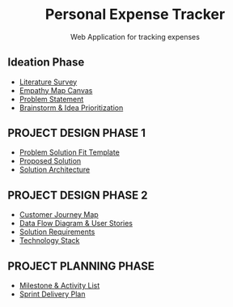 <p align="center" style="margin-bottom: 0px !important;">
</p>
<h1 align="center" style="margin-top: 0px;">Personal Expense Tracker</h1>

<p align="center" >Web Application for tracking expenses</p>

## Ideation Phase

* [Literature Survey](https://github.com/IBM-EPBL/IBM-Project-12370-1659448664/blob/main/Project%20Design%20%26%20Planning/IDEATION%20PHASE/Literature%20Survey.pdf)
* [Empathy Map Canvas](https://github.com/IBM-EPBL/IBM-Project-12370-1659448664/blob/main/Project%20Design%20%26%20Planning/IDEATION%20PHASE/Empathy%20Map.pdf)
* [Problem Statement](https://github.com/IBM-EPBL/IBM-Project-12370-1659448664/blob/main/Project%20Design%20%26%20Planning/IDEATION%20PHASE/Problem%20Statement.pdf)
* [Brainstorm & Idea Prioritization](https://github.com/IBM-EPBL/IBM-Project-12370-1659448664/blob/main/Project%20Design%20%26%20Planning/IDEATION%20PHASE/BrainStorming.pdf)

## PROJECT DESIGN PHASE 1
* [Problem Solution Fit Template](https://github.com/IBM-EPBL/IBM-Project-12370-1659448664/blob/main/Project%20Design%20%26%20Planning/PROJECT%20DESIGN%20PHASE%201/Problem%20-%20Solution%20Fit.pdf)
* [Proposed Solution](https://github.com/IBM-EPBL/IBM-Project-12370-1659448664/blob/main/Project%20Design%20%26%20Planning/PROJECT%20DESIGN%20PHASE%201/Proposed%20Solution.pdf)
* [Solution Architecture](https://github.com/IBM-EPBL/IBM-Project-12370-1659448664/blob/main/Project%20Design%20%26%20Planning/PROJECT%20DESIGN%20PHASE%201/Solution%20Architecture.pdf)

## PROJECT DESIGN PHASE 2
* [Customer Journey Map](https://github.com/IBM-EPBL/IBM-Project-12370-1659448664/blob/main/Project%20Design%20%26%20Planning/PROJECT%20DESIGN%20PHASE%202/Customer%20Journey%20Map.pdf)
* [Data Flow Diagram & User Stories](https://github.com/IBM-EPBL/IBM-Project-12370-1659448664/blob/main/Project%20Design%20%26%20Planning/PROJECT%20DESIGN%20PHASE%202/Data%20Flow%20Diagrams%20and%20user%20stories.pdf)
* [Solution Requirements](https://github.com/IBM-EPBL/IBM-Project-12370-1659448664/blob/main/Project%20Design%20%26%20Planning/PROJECT%20DESIGN%20PHASE%202/Solution%20Requirements.pdf)
* [Technology Stack](https://github.com/IBM-EPBL/IBM-Project-12370-1659448664/blob/main/Project%20Design%20%26%20Planning/PROJECT%20DESIGN%20PHASE%202/Technology%20Stack.pdf)

## PROJECT PLANNING PHASE
* [Milestone & Activity List](https://github.com/IBM-EPBL/IBM-Project-12370-1659448664/blob/main/Project%20Design%20%26%20Planning/PROJECT%20PLANNING%20PHASE/Milestone%20%26Activity%20List.pdf)
* [Sprint Delivery Plan](https://github.com/IBM-EPBL/IBM-Project-12370-1659448664/blob/main/Project%20Design%20%26%20Planning/PROJECT%20PLANNING%20PHASE/Sprint%20Delivery%20Plan.pdf)

